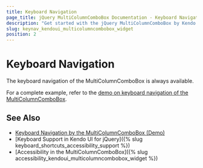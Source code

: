 ```yaml
---
title: Keyboard Navigation
page_title: jQuery MultiColumnComboBox Documentation - Keyboard Navigation
description: "Get started with the jQuery MultiColumnComboBox by Kendo UI and learn about the accessibility support it provides through its keyboard navigation functionality."
slug: keynav_kendoui_multicolumncombobox_widget
position: 2
---
```


# Keyboard Navigation

The keyboard navigation of the MultiColumnComboBox is always available.

For a complete example, refer to the [demo on keyboard navigation of the MultiColumnComboBox](https://demos.telerik.com/kendo-ui/multicolumncombobox/keyboard-navigation).

## See Also

* [Keyboard Navigation by the MultiColumnComboBox (Demo)](https://demos.telerik.com/kendo-ui/multicolumncombobox/keyboard-navigation)
* [Keyboard Support in Kendo UI for jQuery]({% slug keyboard_shortcuts_accessibility_support %})
* [Accessibility in the MultiColumnComboBox]({% slug accessibility_kendoui_multicolumncombobox_widget %})
